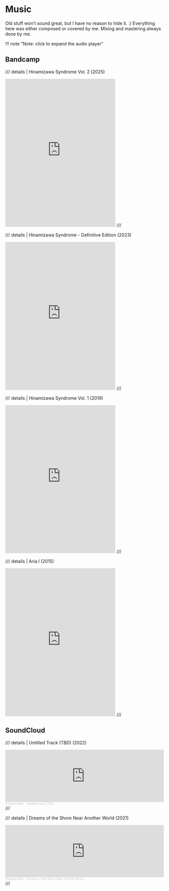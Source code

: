 <!---
---
title: Music
order: 5
---
-->

# Music

Old stuff won't sound great, but I have no reason to hide it. :)
Everything here was either composed or covered by me. Mixing and mastering always done by me.

!!! note "Note: click to expand the audio player"

## Bandcamp

/// details | Hinamizawa Syndrome Vol. 2 (2025)
<iframe style="border: 0; width: 350px; height: 470px;" src="https://bandcamp.com/EmbeddedPlayer/album=1253344654/size=large/bgcol=333333/linkcol=0f91ff/tracklist=false/transparent=true/" seamless><a href="https://radiataalice.bandcamp.com/album/hinamizawa-syndrome-vol-2">Hinamizawa Syndrome Vol. 2 by Radiata Alice</a></iframe>
///

/// details | Hinamizawa Syndrome - Definitive Edition (2023)
<iframe style="border: 0; width: 350px; height: 470px;" src="https://bandcamp.com/EmbeddedPlayer/album=2464003192/size=large/bgcol=333333/linkcol=0f91ff/tracklist=false/transparent=true/" seamless><a href="https://radiataalice.bandcamp.com/album/hinamizawa-syndrome-definitive-edition">Hinamizawa Syndrome - Definitive Edition by Radiata Alice</a></iframe>
///

/// details | Hinamizawa Syndrome Vol. 1 (2019)
<iframe style="border: 0; width: 350px; height: 470px;" src="https://bandcamp.com/EmbeddedPlayer/album=1007226561/size=large/bgcol=333333/linkcol=0f91ff/tracklist=false/transparent=true/" seamless><a href="https://radiataalice.bandcamp.com/album/hinamizawa-syndrome-vol-1">Hinamizawa Syndrome Vol.1 by Radiata Alice</a></iframe>
///

/// details | Aria I (2015)
<iframe style="border: 0; width: 350px; height: 470px;" src="https://bandcamp.com/EmbeddedPlayer/album=2268339538/size=large/bgcol=333333/linkcol=0f91ff/tracklist=false/transparent=true/" seamless><a href="https://radiataalice.bandcamp.com/album/aria-i">Aria I by Radiata Alice</a></iframe>
///

## SoundCloud

/// details | Untitled Track (TBD) (2022)
<iframe width="100%" height="166" scrolling="no" frameborder="no" allow="autoplay" src="https://w.soundcloud.com/player/?url=https%3A//api.soundcloud.com/tracks/1197237733&color=%23344e64&auto_play=false&hide_related=false&show_comments=true&show_user=true&show_reposts=false&show_teaser=true"></iframe><div style="font-size: 10px; color: #cccccc;line-break: anywhere;word-break: normal;overflow: hidden;white-space: nowrap;text-overflow: ellipsis; font-family: Interstate,Lucida Grande,Lucida Sans Unicode,Lucida Sans,Garuda,Verdana,Tahoma,sans-serif;font-weight: 100;"><a href="https://soundcloud.com/radiataalice" title="Radiata Alice" target="_blank" style="color: #cccccc; text-decoration: none;">Radiata Alice</a> · <a href="https://soundcloud.com/radiataalice/untitled-track-tbd" title="Untitled track (TBD)" target="_blank" style="color: #cccccc; text-decoration: none;">Untitled track (TBD)</a></div>
///

/// details | Dreams of the Shore Near Another World (2021)
<iframe width="100%" height="166" scrolling="no" frameborder="no" allow="autoplay" src="https://w.soundcloud.com/player/?url=https%3A//api.soundcloud.com/tracks/879604582&color=%23344e64&auto_play=false&hide_related=false&show_comments=true&show_user=true&show_reposts=false&show_teaser=true"></iframe><div style="font-size: 10px; color: #cccccc;line-break: anywhere;word-break: normal;overflow: hidden;white-space: nowrap;text-overflow: ellipsis; font-family: Interstate,Lucida Grande,Lucida Sans Unicode,Lucida Sans,Garuda,Verdana,Tahoma,sans-serif;font-weight: 100;"><a href="https://soundcloud.com/radiataalice" title="Radiata Alice" target="_blank" style="color: #cccccc; text-decoration: none;">Radiata Alice</a> · <a href="https://soundcloud.com/radiataalice/dreams-of-the-shore-near-another-world" title="Dreams of the Shore Near Another World" target="_blank" style="color: #cccccc; text-decoration: none;">Dreams of the Shore Near Another World</a></div>
///